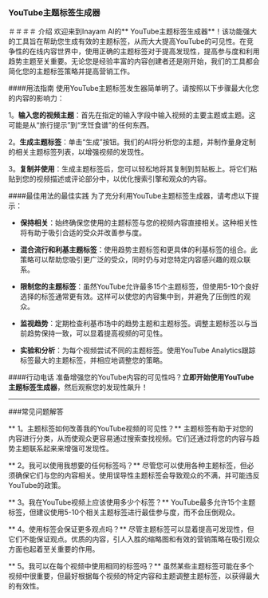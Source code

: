 ### YouTube主题标签生成器

＃＃＃＃ 介绍
欢迎来到Inayam AI的** YouTube主题标签生成器**！该功能强大的工具旨在帮助您生成有效的主题标签，从而大大提高YouTube的可见性。在竞争性的在线内容世界中，使用正确的主题标签对于提高发现性，提高参与度和利用趋势主题至关重要。无论您是经验丰富的内容创建者还是刚开始，我们的工具都会简化您的主题标签策略并提高营销工作。

####用法指南
使用YouTube主题标签发生器简单明了。请按照以下步骤最大化您的内容的影响力：

1。**输入您的视频主题**：首先在指定的输入字段中输入视频的主要主题或主题。这可能是从“旅行提示”到“烹饪食谱”的任何东西。

2。**生成主题标签**：单击“生成”按钮。我们的AI将分析您的主题，并制作量身定制的相关主题标签列表，以增强视频的发现性。

3。**复制并使用**：生成主题标签后，您可以轻松地将其复制到剪贴板上。将它们粘贴到您的视频描述或评论部分中，以优化搜索引擎和观众的内容。

####最佳用法的最佳实践
为了充分利用YouTube主题标签生成器，请考虑以下提示：

-  **保持相关**：始终确保您使用的主题标签与您的视频内容直接相关。这种相关性将有助于吸引合适的受众并改善参与度。

-  **混合流行和利基主题标签**：使用趋势主题标签和更具体的利基标签的组合。此策略可以帮助您吸引更广泛的受众，同时仍与对您特定内容感兴趣的观众联系。

-  **限制您的主题标签**：虽然YouTube允许最多15个主题标签，但使用5-10个良好选择的标签通常更有效。这样可以使您的内容集中到，并避免了压倒性的观众。

-  **监视趋势**：定期检查利基市场中的趋势主题和主题标签。调整主题标签以与当前趋势保持一致，可以显着提高视频的可见性。

-  **实验和分析**：为每个视频尝试不同的主题标签。使用YouTube Analytics跟踪标签最大的主题标签，并相应地调整您的策略。

####行动电话
准备增强您的YouTube内容的可见性吗？**立即开始使用YouTube主题标签生成器**，然后观察您的发现性飙升！

---

###常见问题解答

** 1。主题标签如何改善我的YouTube视频的可见性？**
主题标签有助于对您的内容进行分类，从而使观众更容易通过搜索查找视频。它们还通过将您的内容与趋势主题联系起来来增强可发现性。

** 2。我可以使用我想要的任何标签吗？**
尽管您可以使用各种主题标签，但必须确保它们与您的内容相关。使用误导性主题标签会导致观众的不满，并可能违反YouTube的政策。

** 3。我在YouTube视频上应该使用多少个标签？**
YouTube最多允许15个主题标签，但建议使用5-10个相关主题标签进行最佳参与度，而不会压倒观众。

** 4。使用标签会保证更多观点吗？**
尽管主题标签可以显着提高可发现性，但它们不能保证观点。优质的内容，引人入胜的缩略图和有效的营销策略在吸引观众方面也起着至关重要的作用。

** 5。我可以在每个视频中使用相同的标签吗？**
虽然某些主题标签可能在多个视频中很重要，但最好根据每个视频的特定内容和主题调整主题标签，以获得最大的有效性。